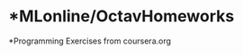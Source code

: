 *MLonline/OctavHomeworks
=========================================

*Programming Exercises from coursera.org


